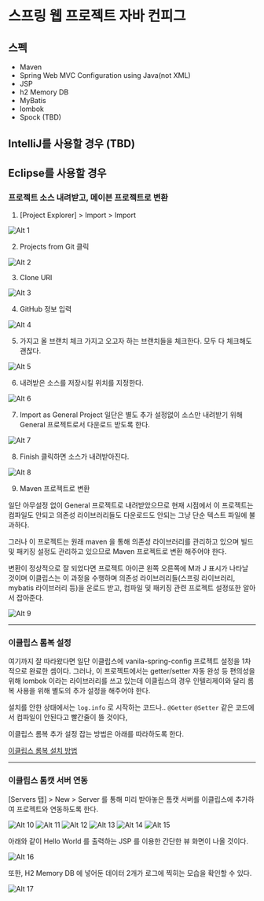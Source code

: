 # 스프링 웹 프로젝트 자바 컨피그

## 스펙
- Maven
- Spring Web MVC Configuration using Java(not XML)
- JSP
- h2 Memory DB
- MyBatis
- lombok
- Spock (TBD)

## IntelliJ를 사용할 경우 (TBD)

## Eclipse를 사용할 경우

### 프로젝트 소스 내려받고, 메이븐 프로젝트로 변환

1. [Project Explorer] > Import > Import

![Alt 1](./img-for-guide/1.png)

2. Projects from Git 클릭

![Alt 2](./img-for-guide/2.png)

3. Clone URI

![Alt 3](./img-for-guide/3.png)

4. GitHub 정보 입력

![Alt 4](./img-for-guide/4.png)

5. 가지고 올 브랜치 체크
가지고 오고자 하는 브랜치들을 체크한다.
모두 다 체크해도 괜찮다.

![Alt 5](./img-for-guide/5.png)

6. 내려받은 소스를 저장시킬 위치를 지정한다.

![Alt 6](./img-for-guide/6.png)

7. Import as General Project
일단은 별도 추가 설정없이 소스만 내려받기 위해 General 프로젝트로서 다운로드 받도록 한다.

![Alt 7](./img-for-guide/7.png)

8. Finish 클릭하면 소스가 내려받아진다.

![Alt 8](./img-for-guide/8.png)

9. Maven 프로젝트로 변환

일단 아무설정 없이 General 프로젝트로 내려받았으므로 현재 시점에서 이 프로젝트는 컴파일도 안되고 의존성 라이브러리들도 다운로드도 안되는 그냥 단순 텍스트 파일에 불과하다.

그러나 이 프로젝트는 원래 maven 을 통해 의존성 라이브러리를 관리하고 있으며 빌드 및 패키징 설정도 관리하고 있으므로 Maven 프로젝트로 변환 해주어야 한다.

 변환이 정상적으로 잘 되었다면 프로젝트 아이콘 왼쪽 오른쪽에 M과 J 표시가 나타날 것이며 이클립스는 이 과정을 수행하며 의존성 라이브러리들(스프링 라이브러리, mybatis 라이브러리 등)을 운로드 받고, 컴파일 및 패키징 관련 프로젝트 설정또한 알아서 잡아준다.    

![Alt 9](./img-for-guide/9.png)

---

### 이클립스 롬복 설정

여기까지 잘 따라왔다면 일단 이클립스에 vanila-spring-config 프로젝트 설정을 1차적으로 완료한 셈이다.
그러나, 이 프로젝트에서는 getter/setter 자동 완성 등 편의성을 위해 lombok 이라는 라이브러리를 쓰고 있는데
이클립스의 경우 인텔리제이와 달리 롬복 사용을 위해 별도의 추가 설정을 해주어야 한다.



설치를 안한 상태에서는 `log.info` 로 시작하는 코드나.. `@Getter` `@Setter` 같은 코드에서 컴파일이 안된다고 빨간줄이 뜰 것이다,

이클립스 롬복 추가 설정 잡는 방법은 아래를 따라하도록 한다.

[이클립스 롬복 설치 방법](https://gist.github.com/queryholic/9b50b481a37a284cb3a74b3d81eb5e6d)

---

### 이클립스 톰캣 서버 연동 


[Servers 탭] > New > Server 를 통해 미리 받아놓은 톰캣 서버를 이클립스에 추가하여 프로젝트와 연동하도록 한다. 

![Alt 10](./img-for-guide/10.png)
![Alt 11](./img-for-guide/11.png)
![Alt 12](./img-for-guide/12.png)
![Alt 13](./img-for-guide/13.png)
![Alt 14](./img-for-guide/14.png)
![Alt 15](./img-for-guide/15.png)

아래와 같이 Hello World 를 출력하는 JSP 를 이용한 간단한 뷰 화면이 나올 것이다.  

![Alt 16](./img-for-guide/16.png)

또한, H2 Memory DB 에 넣어둔 데이터 2개가 로그에 찍히는 모습을 확인할 수 있다.

![Alt 17](./img-for-guide/17.png)

